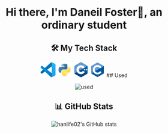 <div align="center">
  
  # Hi there, I'm Daneil Foster👋, an ordinary student <br>

## 🛠️ My Tech Stack

<div align="center">
  <!-- Visual Studio Code -->
  <img src="https://raw.githubusercontent.com/devicons/devicon/master/icons/vscode/vscode-original.svg" alt="VS Code" width="40" height="40"/>
  <!-- Python -->
  <img src="https://raw.githubusercontent.com/devicons/devicon/master/icons/python/python-original.svg" alt="Python" width="40" height="40"/>
  <!-- C++ -->
  <img src="https://raw.githubusercontent.com/devicons/devicon/master/icons/cplusplus/cplusplus-original.svg" alt="C++" width="40" height="40"/>
  <!-- C -->
  <img src="https://raw.githubusercontent.com/devicons/devicon/master/icons/c/c-original.svg" alt="C" width="40" height="40"/>
  ## Used

![used](https://skillicons.dev/icons?i=mysql,react,r,vim,nginx,cs,ai,ts&perline=6&theme=dark)
 
## 📊 GitHub Stats

![hanlife02's GitHub stats](https://github-readme-stats.vercel.app/api?username=DFSCE09&show_icons=true&theme=blueberry)


</div>

<div align="center">


